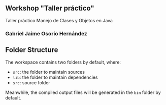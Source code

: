 ## Workshop "Taller práctico"

Taller práctico
Manejo de Clases y Objetos en Java
### Gabriel Jaime Osorio Hernández

## Folder Structure

The workspace contains two folders by default, where:

- `src`: the folder to maintain sources
- `lib`: the folder to maintain dependencies
- `src`: source folder

Meanwhile, the compiled output files will be generated in the `bin` folder by default.
